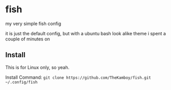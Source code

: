 # fish
my very simple fish config

it is just the default config, but with a ubuntu bash look alike theme i spent a couple of minutes on

## Install
This is for Linux only, so yeah.

Install Command: `git clone https://github.com/TheKamboy/fish.git ~/.config/fish`
